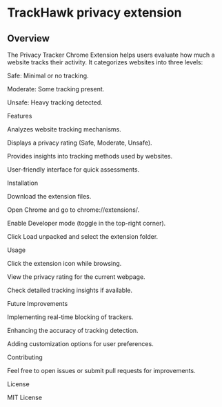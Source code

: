 # TrackHawk privacy extension 

## Overview

The Privacy Tracker Chrome Extension helps users evaluate how much a website tracks their activity. It categorizes websites into three levels:

Safe: Minimal or no tracking.

Moderate: Some tracking present.

Unsafe: Heavy tracking detected.

Features

Analyzes website tracking mechanisms.

Displays a privacy rating (Safe, Moderate, Unsafe).

Provides insights into tracking methods used by websites.

User-friendly interface for quick assessments.

Installation

Download the extension files.

Open Chrome and go to chrome://extensions/.

Enable Developer mode (toggle in the top-right corner).

Click Load unpacked and select the extension folder.

Usage

Click the extension icon while browsing.

View the privacy rating for the current webpage.

Check detailed tracking insights if available.

Future Improvements

Implementing real-time blocking of trackers.

Enhancing the accuracy of tracking detection.

Adding customization options for user preferences.

Contributing

Feel free to open issues or submit pull requests for improvements.

License

MIT License
